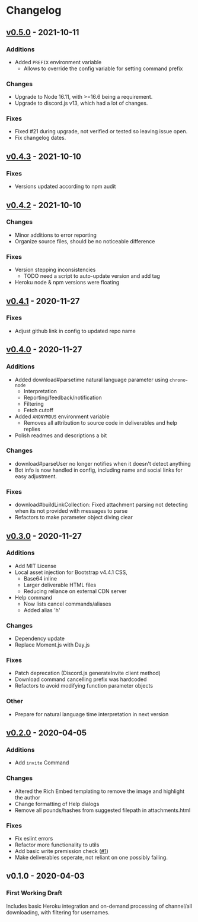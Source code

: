 # Changelog

## [v0.5.0](https://github.com/chrsmlls333/ketchum-discord-bot/compare/v0.4.3...v0.5.0) - 2021-10-11
### Additions
- Added `PREFIX` environment variable
  - Allows to override the config variable for setting command prefix
### Changes
- Upgrade to Node 16.11, with >=16.6 being a requirement.
- Upgrade to discord.js v13, which had a lot of changes.
### Fixes
- Fixed #21 during upgrade, not verified or tested so leaving issue open.
- Fix changelog dates.


## [v0.4.3](https://github.com/chrsmlls333/ketchum-discord-bot/compare/v0.4.2...v0.4.3) - 2021-10-10
### Fixes
- Versions updated according to npm audit


## [v0.4.2](https://github.com/chrsmlls333/ketchum-discord-bot/compare/v0.4.1...v0.4.2) - 2021-10-10
### Changes
- Minor additions to error reporting
- Organize source files, should be no noticeable difference
### Fixes
- Version stepping inconsistencies
  - TODO need a script to auto-update version and add tag
- Heroku node & npm versions were floating


## [v0.4.1](https://github.com/chrsmlls333/ketchum-discord-bot/compare/v0.4.0...v0.4.1) - 2020-11-27
### Fixes
- Adjust github link in config to updated repo name


## [v0.4.0](https://github.com/chrsmlls333/ketchum-discord-bot/compare/v0.3.0...v0.4.0) - 2020-11-27
### Additions
- Added download#parsetime natural language parameter using `chrono-node`
  - Interpretation
  - Reporting/feedback/notification
  - Filtering
  - Fetch cutoff
- Added `ANONYMOUS` environment variable
  - Removes all attribution to source code in deliverables and help replies
- Polish readmes and descriptions a bit

### Changes
- download#parseUser no longer notifies when it doesn't detect anything
- Bot info is now handled in config, including name and social links for easy adjustment.
### Fixes
- download#buildLinkCollection: Fixed attachment parsing not detecting when its not provided with messages to parse
- Refactors to make parameter object diving clear


## [v0.3.0](https://github.com/chrsmlls333/ketchum-discord-bot/compare/v0.2.0...v0.3.0) - 2020-11-27
### Additions
- Add MIT License
- Local asset injection for Bootstrap v4.4.1 CSS, 
  - Base64 inline
  - Larger deliverable HTML files
  - Reducing reliance on external CDN server
- Help command 
  - Now lists cancel commands/aliases
  - Added alias 'h'
### Changes
- Dependency update
- Replace Moment.js with Day.js
### Fixes
- Patch deprecation (Discord.js generateInvite client method)
- Download command cancelling prefix was hardcoded
- Refactors to avoid modifying function parameter objects
### Other
- Prepare for natural language time interpretation in next version


## [v0.2.0](https://github.com/chrsmlls333/ketchum-discord-bot/compare/v0.1.0...v0.2.0) - 2020-04-05
### Additions
- Add `invite` Command
### Changes
- Altered the Rich Embed templating to remove the image and highlight the author
- Change formatting of Help dialogs
- Remove all pounds/hashes from suggested filepath in attachments.html
### Fixes
- Fix eslint errors 
- Refactor more functionality to utils
- Add basic write premission check ([#1](https://github.com/chrsmlls333/Ketchum-Bot-for-Discord/issues/1))
- Make deliverables seperate, not reliant on one possibly failing.


## v0.1.0 - 2020-04-03
### First Working Draft
Includes basic Heroku integration and on-demand processing of channel/all downloading, with filtering for usernames.